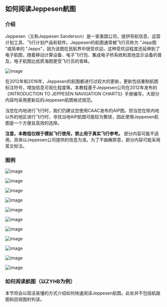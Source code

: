## 如何阅读Jeppesen航图

### 介绍
Jeppesen（又称Jeppesen Sanderson）是一家美国公司，提供导航信息、运营计划工具、飞行计划产品和软件。Jeppesen的航图通常被飞行员称为 “Jepp图 ”或简单的 "Jepps"，因为该图在民航界中很受欢迎。这种受欢迎程度还延伸到了电子航图，随着移动计算设备、电子飞行包、集成电子桥系统和其他显示设备的普及，电子航图比纸质海图更受飞行员的青睐。

![image](https://user-images.githubusercontent.com/101052757/165719871-5bbc7ff3-2e64-4899-b74e-ea4dbd580240.png)

在2012年和2016年，Jeppesen的航图都进行过较大的更新，更新包括重制航图标注符号，增加信息可视化程度等。本教程基于Jeppesen公司在2012年发布的《INTRODUCTION TO JEPPESEN NAVIGATION CHARTS》手册编写，大部分内容均采用更新后的Jeppesen航图格式规范。

当您在内地进行飞行时，我们仍建议您使用CAAC发布的AIP图。但当您在除内地以外的地区进行飞行时，寻找当地AIP航图可能较为繁琐，因此使用Jeppesen航图是一个方便且高效的选择。

**注意，本教程仅限于模拟飞行使用，禁止用于真实飞行参考。** 部分内容可能不适用，具体以Jeppesen公司提供的信息为准。为了不曲解原意，部分内容可能采用英文标注。

### 图例

![image](https://user-images.githubusercontent.com/101052757/165722262-a6f4afe2-9274-489a-8f53-1626394ad933.png)

![image](https://user-images.githubusercontent.com/101052757/165722327-76d680ee-6357-46f1-a76b-68f0bcd287f1.png)

![image](https://user-images.githubusercontent.com/101052757/165722455-00cd0166-838a-4a50-b458-fc3791272c4e.png)

![image](https://user-images.githubusercontent.com/101052757/165722517-8fe4456b-0222-4b68-829c-dcc0a6804166.png)

![image](https://user-images.githubusercontent.com/101052757/165722573-2fbe6f84-2046-4ba6-b985-6372891e354c.png)

![image](https://user-images.githubusercontent.com/101052757/165722610-e32091c9-c2af-4626-8bea-02ba9912f0f4.png)

![image](https://user-images.githubusercontent.com/101052757/165722891-5164f609-e976-439f-94c7-9434004d7f9c.png)

![image](https://user-images.githubusercontent.com/101052757/165722994-a38c1162-e475-4941-8b76-103922349e1c.png)

![image](https://user-images.githubusercontent.com/101052757/165723046-492c1730-3289-42f8-9f19-53e59ee411d4.png)

![image](https://user-images.githubusercontent.com/101052757/165723073-70a72501-3559-459c-acd7-3929d87038b5.png)

![image](https://user-images.githubusercontent.com/101052757/165723098-b9dea140-a3ed-402d-a171-01ed1c804b41.png)

### 如何阅读航图（以ZYHB为例）
本节将会以简洁易懂的方式介绍如何快速阅读Jeppesen航图。此处并不包括航路图和目视图的判读。
